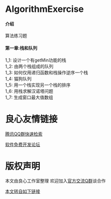 # AlgorithmExercise

#### 介绍
算法练习题

#### 第一章:栈和队列
1_1: 设计一个有getMin功能的栈  
1_2: 由两个栈组成的队列  
1_3: 如何仅用递归函数和栈操作逆序一个栈  
1_4: 猫狗队列  
1_5: 用一个栈实现另一个栈的排序  
1_6: 用栈求解汉诺塔问题  
1_7: 生成窗口最大值数组


 # 良心友情链接

[腾讯QQ群快速检索](http://u.720life.cn/s/8cf73f7c)

[软件免费开发论坛](http://u.720life.cn/s/bbb01dc0)

# 版权声明 

本文由良心工作室整理 欢迎加入[官方交流Q群](https://u.720life.cn/s/f2316816)谈合作

[本文转自如下链接](http://u.720life.cn/g/2e71d0f0a5c601172267ba20d3a43c6ec8cfe4a3d0383a40693bdc2b9e1d99df249ca4a13bceb1b9835a4b01e0cefd13b73763997fabef98c3c01dfc58c5bee2)